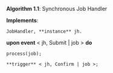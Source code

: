**Algorithm 1.1**: Synchronous Job Handler

**Implements**:

	JobHandler, **instance** jh.

**upon event** < jh, Submit | job > **do**

	process(job);

	**trigger** < jh, Confirm | job >;
